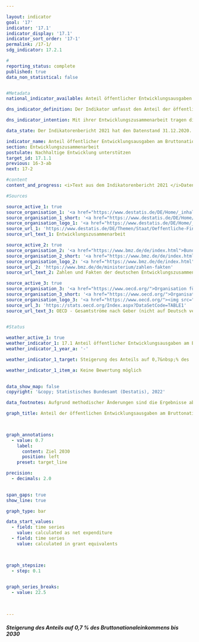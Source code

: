 ```yaml
---

layout: indicator    
goal: '17'    
indicator: '17.1'    
indicator_display: '17.1'    
indicator_sort_order: '17-1'    
permalink: /17-1/    
sdg_indicator: 17.2.1    

#
reporting_status: complete    
published: true    
data_non_statistical: false    


#Metadata    
national_indicator_available: Anteil öffentlicher Entwicklungsausgaben am Bruttonationaleinkommen    

dns_indicator_definition: Der Indikator umfasst den Anteil der öffentlichen Entwicklungsausgaben (Official Development Assistance, ODA) im Verhältnis zum Bruttonationaleinkommen (BNE). Seit 2018 erfolgt die Berechnung nach der Zuschussäquivalent-Methode.    

dns_indicator_intention: Mit ihrer Entwicklungszusammenarbeit tragen die Geber dazu bei, die weltweite Armut zu mindern, humanitäre Notlagen zu lindern, den Frieden zu sichern, Demokratie zu verwirklichen sowie die Globalisierung gerecht zu gestalten und die Umwelt zu schützen. Um dieser Verantwortung gerecht zu werden, bekennt sich die Bundesregierung zum ursprünglich 1970 von der Generalversammlung der Vereinten Nationen festgelegten Ziel, den Anteil öffentlicher Entwicklungsausgaben am Bruttonationaleinkommen (ODA-Quote) auf 0,7&nbsp;% zu steigern. Zielsetzung des Indikators in der Deutschen Nachhaltigkeitsstrategie ist, dieses Ziel für Deutschland spätestens bis zum Jahr 2030 zu erreichen.    

data_state: Der Indikatorenbericht 2021 hat den Datenstand 31.12.2020. Die Daten auf der DNS-Online Plattform werden regelmäßig aktualisiert, sodass online aktuellere Daten verfügbar sein können als im Indikatorenbericht 2021 veröffentlicht.    

indicator_name: Anteil öffentlicher Entwicklungsausgaben am Bruttonationaleinkommen    
section: Entwicklungszusammenarbeit    
postulate: Nachhaltige Entwicklung unterstützen    
target_id: 17.1.1    
previous: 16-3-ab    
next: 17-2    

#content     
content_and_progress: <i>Text aus dem Indikatorenbericht 2021 </i>Datengrundlage des Indikators sind die Statistiken der Leistungen der deutschen Entwicklungszusammenarbeit, die im Auftrag des Bundesministeriums für wirtschaftliche Zusammenarbeit und Entwicklung (BMZ) vom Statistischen Bundesamt erstellt werden. Die Anrechenbarkeit einer Leistung als ODA ist durch Richtlinien des Entwicklungsausschusses (DAC) der Organisation für wirtschaftliche Zusammenarbeit und Entwicklung (OECD) definiert. ODA sind öffentliche Leistungen, die mit dem Ziel der Förderung der wirtschaftlichen und sozialen Entwicklung von Entwicklungsländern vergeben werden. Zur ODA zählen vor allem Ausgaben für die finanzielle und technische Zusammenarbeit mit Entwicklungsländern, humanitäre Hilfe sowie Beiträge für Entwicklungszusammenarbeit an multilaterale Institutionen wie zum Beispiel die Vereinten Nationen, die Europäische Union, die Weltbankgruppe oder regionale Entwicklungsbanken. Darüber hinaus sind unter bestimmten Voraussetzungen Ausgaben für Friedensmissionen, Schuldenerleichterungen sowie bestimmte Ausgaben für Entwicklung im Geberland, wie Studienplatzkosten für Studierende aus Entwicklungsländern, Flüchtlingskosten im Inland oder Ausgaben für entwicklungsspezifische Forschung, ODA-anrechenbar.<br>Der DAC definiert auch die Liste der ODA-fähigen Entwicklungsländer. Diese umfasst die am wenigsten entwickelten Länder (LDCs) sowie weitere Länder mit niedrigem und mittlerem BNE pro Kopf. Die Liste wird in der Regel dreijährlich aktualisiert. Veränderungen des Indikators können sich also auch dadurch ergeben, dass einzelne oder mehrere Länder in die Liste aufgenommen werden oder aus ihr herausfallen.<br>2018 fand eine Änderung der Bewertung für ODA–Darlehen statt, bei der das bisherige Brutto-Netto-Prinzip durch die Zuschussäquivalent-Methode abgelöst wurde. Bei dieser Methode wird der Zuschussanteil eines ODA-Darlehens ermittelt und nur dieser wird als ODA angerechnet. Durch die neue Bewertungsmethode soll die Vergleichbarkeit von ODA-Darlehen und ODA-Zuschüssen gewährleistet werden. <br>Die deutsche ODA nach neuer Methode betrug 2019 21,6 Milliarden Euro und lag damit geringfügig höher als 2018 (21,2 Milliarden Euro). Der ODA-Anteil am deutschen BNE lag in 2019 wie 2018 bei 0,61&nbsp;%. Zum Vergleich beliefen sich die Netto-ODA-Leistungen (bis 2017 gültige Berechnungsmethode) im Jahr 2019 auf rund 21,5 Milliarden Euro. Dies bedeutet einen Rückgang um 1&nbsp;% im Vergleich zum Vorjahr (21,8 Milliarden Euro).<br>Im internationalen Vergleich war Deutschland 2019 absolut gesehen erneut zweitgrößter Geber hinter den USA und vor Großbritannien (vorläufige Ergebnisse). Die deutsche ODA-Quote von 0,61&nbsp;% lag über dem Durchschnittswert der EU-Mitglieder des DAC (0,48&nbsp;%, vorläufige Ergebnisse). Im Hinblick auf die ODA-Quote lag Deutschland auf Platz 6 der 29 DAC-Mitgliedsländer. Das internationale Ziel von 0,7&nbsp;% erreichten nach vorläufigen Ergebnissen für das Jahr 2019 die DAC-Länder Luxemburg, Norwegen, Schweden, Dänemark und Großbritannien.<br>Neben der öffentlichen Entwicklungszusammenarbeit werden auch von privater Seite Eigenmittel, zum Beispiel von Kirchen, Stiftungen und Verbänden, aufgewendet. Hierbei handelt es sich insbesondere um Beiträge und Spenden. Diese private Entwicklungszusammenarbeit, die nicht ODA-relevant ist, belief sich 2019 auf 1,36 Milliarden Euro, was einem Anteil von 0,04&nbsp;% am Bruttonationaleinkommen entsprach. Private Direktinvestitionen in den Entwicklungsländern betrugen 10,2 Milliarden Euro im Jahr 2019 (vorläufige Ergebnisse).    

#Sources    

source_active_1: true
source_organisation_1: '<a href="https://www.destatis.de/DE/Home/_inhalt.html">Statistisches Bundesamt</a>'
source_organisation_1_short: '<a href="https://www.destatis.de/DE/Home/_inhalt.html">Statistisches Bundesamt (Destatis)</a>'
source_organisation_logo_1: '<a href="https://www.destatis.de/DE/Home/_inhalt.html"><img src="https://g205sdgs.github.io/sdg-indicators/public/logos/destatis.png" alt="Statistisches Bundesamt" title=" Klicken Sie hier um zur Homepage der Organisation Statistisches Bundesamt zu gelangen." style="height:60px; width:148px; border: transparent"/></a>'
source_url_1: 'https://www.destatis.de/DE/Themen/Staat/Oeffentliche-Finanzen/Entwicklungszusammenarbeit/_inhalt.html'
source_url_text_1: Entwicklungszusammenarbeit

source_active_2: true
source_organisation_2: '<a href="https://www.bmz.de/de/index.html">Bundesministerium für wirtschaftliche Zusammenarbeit und Entwicklung</a>'
source_organisation_2_short: '<a href="https://www.bmz.de/de/index.html">Bundesministerium für wirtschaftliche Zusammenarbeit und Entwicklung (BMZ)</a>'
source_organisation_logo_2: '<a href="https://www.bmz.de/de/index.html"><img src="https://g205sdgs.github.io/sdg-indicators/public/logos/bmz.png" alt="Bundesministerium für wirtschaftliche Zusammenarbeit und Entwicklung" title=" Klicken Sie hier um zur Homepage der Organisation Bundesministerium für wirtschaftliche Zusammenarbeit und Entwicklung zu gelangen." style="height:60px; width:148px; border: transparent"/></a>'
source_url_2: 'https://www.bmz.de/de/ministerium/zahlen-fakten'
source_url_text_2: Zahlen und Fakten der deutschen Entwicklungszusammenarbeit

source_active_3: true
source_organisation_3: '<a href="https://www.oecd.org/">Organisation für wirtschaftliche Zusammenarbeit und Entwicklung</a>'
source_organisation_3_short: '<a href="https://www.oecd.org/">Organisation für wirtschaftliche Zusammenarbeit und Entwicklung (OECD)</a>'
source_organisation_logo_3: '<a href="https://www.oecd.org/"><img src="https://g205sdgs.github.io/sdg-indicators/public/logos/oecd.png" alt="Organisation für wirtschaftliche Zusammenarbeit und Entwicklung" title=" Klicken Sie hier um zur Homepage der Organisation Organisation für wirtschaftliche Zusammenarbeit und Entwicklung zu gelangen." style="height:60px; width:148px; border: transparent"/></a>'
source_url_3: 'https://stats.oecd.org/Index.aspx?DataSetCode=TABLE1'
source_url_text_3: OECD - Gesamtströme nach Geber (nicht auf Deutsch verfügbar)
    

#Status    

weather_active_1: true
weather_indicator_1: 17.1 Anteil öffentlicher Entwicklungsausgaben am Bruttonationaleinkommen
weather_indicator_1_year_a: '-'

weather_indicator_1_target: Steigerung des Anteils auf 0,7&nbsp;% des  Bruttonationaleinkommens bis 2030

weather_indicator_1_item_a: Keine Bewertung möglich
    

data_show_map: false    
copyright: '&copy; Statistisches Bundesamt (Destatis), 2022'    

data_footnotes: Aufgrund methodischer Änderungen sind die Ergebnisse ab 2018 nur eingeschränkt mit den Vorjahren vergleichbar.<br>• 2021 vorläufige Daten.    

graph_title: Anteil der öffentlichen Entwicklungsausgaben am Bruttonationaleinkommen    

    

graph_annotations:
  - value: 0.7
    label:
      content: Ziel 2030
      position: left
    preset: target_line    

precision: 
  - decimals: 2.0
        

span_gaps: true    
show_line: true    

graph_type: bar    

data_start_values: 
  - field: time series
    value: calculated as net expenditure
  - field: time series
    value: calculated in grant equivalents    

    

graph_stepsize: 
  - step: 0.1
        

graph_series_breaks: 
  - value: 22.5
            

    
---
```



<div>
  <div class="my-header">
    <h5>Steigerung des Anteils auf 0,7&nbsp;% des  Bruttonationaleinkommens bis 2030
    </h5>
  </div>
  <div class="my-header-note">
  </div>
</div>